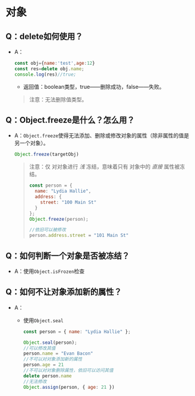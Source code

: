 # 对象

## Q：delete如何使用？

* A：

  ````javascript
  const obj={name:'test',age:12}
  const res=delete obj.name;
  console.log(res)//true;
  ````

  * 返回值：boolean类型，true——删除成功，false——失败。

  > 注意：无法删除值类型。

## Q：Object.freeze是什么？怎么用？

* A：`Object.freeze`使得无法添加、删除或修改对象的属性（除非属性的值是另一个对象）。

  ````javascript
  Object.freeze(targetObj)
  ````
  
  > 注意：仅 对对象进行 *浅* 冻结，意味着只有 对象中的 *直接* 属性被冻结。
  >
  > ````javascript
  > const person = {
  >   name: "Lydia Hallie",
  >   address: {
  >     street: "100 Main St"
  >   }
  > };
  > Object.freeze(person);
  > 
  > //依旧可以被修改
  > person.address.street = "101 Main St"
  > ````
  >
  > 

## Q：如何判断一个对象是否被冻结？

* A：使用`Object.isFrozen`检查

## Q：如何不让对象添加新的属性？

* A：

  * 使用`Object.seal`

    ````javascript
    const person = { name: "Lydia Hallie" };
    
    Object.seal(person);
    //可以修改其值
    person.name = "Evan Bacon"
    //不可以对对象添加新的属性
    person.age = 21
    //不可以对对象删除属性，依旧可以访问其值
    delete person.name
    //无法修改
    Object.assign(person, { age: 21 })
    ````

    
